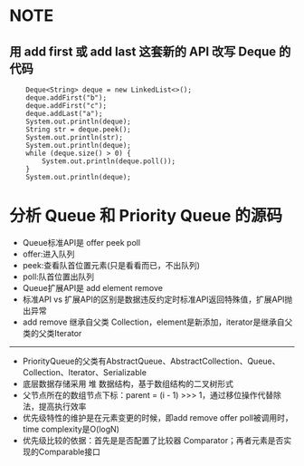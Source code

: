 # NOTE

## 用 add first 或 add last 这套新的 API 改写 Deque 的代码
```
    Deque<String> deque = new LinkedList<>();
    deque.addFirst("b"); 
    deque.addFirst("c"); 
    deque.addLast("a");
    System.out.println(deque);
    String str = deque.peek();
    System.out.println(str);
    System.out.println(deque);
    while (deque.size() > 0) {
        System.out.println(deque.poll()); 
    } 
    System.out.println(deque);

```




# 分析 Queue 和 Priority Queue 的源码
- Queue标准API是 offer peek poll
- offer:进入队列
- peek:查看队首位置元素(只是看看而已，不出队列)
- poll:队首位置出队列
- Queue扩展API是 add element remove
- 标准API vs 扩展API的区别是数据违反约定时标准API返回特殊值，扩展API抛出异常
- add remove 继承自父类 Collection，element是新添加，iterator是继承自父类的父类Iterator

---

- PriorityQueue的父类有AbstractQueue、AbstractCollection、Queue、Collection、Iterator、Serializable
- 底层数据存储采用 堆 数据结构，基于数组结构的二叉树形式
- 父节点所在的数组节点下标：parent = (i - 1) >>> 1，通过移位操作代替除法，提高执行效率
- 优先级特性的维护是在元素变更的时候，即add remove offer poll被调用时，time complexity是O(logN) 
- 优先级比较的依据：首先是是否配置了比较器 Comparator；再者元素是否实现的Comparable接口 

## 

  

